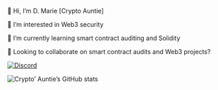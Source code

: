 👋 Hi, I’m D. Marie [Crypto Auntie]

👀 I’m interested in Web3 security

🌱 I’m currently learning smart contract auditing and Solidity

💞️ Looking to collaborate on smart contract audits and Web3 projects? 

[![Discord](https://img.shields.io/badge/Chat%20on%20Discord-Skywood%20Web3%20Security-7289DA?style=for-the-badge&logo=discord&logoColor=white)](https://discord.gg/k9HafUqd)

![Crypto’ Auntie’s GitHub stats](https://github-readme-stats.vercel.app/api?username=dmariet&hide=stars,prs,issues,contribs&show_icons=true&theme=tokyonight)
